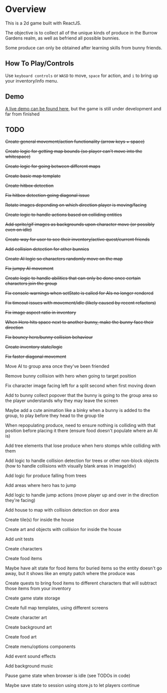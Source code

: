 # Overview

This is a 2d game built with ReactJS.

The objective is to collect all of the unique kinds of produce in the Burrow Gardens realm, as well as befriend all possible bunnies.

Some produce can only be obtained after learning skills from bunny friends.

## How To Play/Controls

Use `keyboard controls` or `WASD` to move, `space` for action, and `i` to bring up your inventory/info menu.

## Demo

[A live demo can be found here](https://xveganxxxedgex.github.io/burrow_gardens/), but the game is still under development and far from finished

## TODO

~~Create general movement/action functionality (arrow keys + space)~~

~~Create logic for getting map bounds (so player can't move into the whitespace)~~

~~Create logic for going between different maps~~

~~Create basic map template~~

~~Create hitbox detection~~

~~Fix hitbox detection going diagonal issue~~

~~Rotate images depending on which direction player is moving/facing~~

~~Create logic to handle actions based on colliding entities~~

~~Add sprite/gif images as backgrounds upon character move (or possibly even on idle)~~

~~Create way for user to see their inventory/active quest/current friends~~

~~Add collision detection for other bunnies~~

~~Create AI logic so characters randomly move on the map~~

~~Fix jumpy AI movement~~

~~Create logic to handle abilities that can only be done once certain characters join the group~~

~~Fix console warnings when setState is called for AIs no longer rendered~~

~~Fix timeout issues with movement/idle (likely caused by recent refactors)~~

~~Fix image aspect ratio in inventory~~

~~When Hero hits space next to another bunny, make the bunny face their direction~~

~~Fix bouncy hero/bunny collision behaviour~~

~~Create inventory state/logic~~

~~Fix faster diagonal movement~~

Move AI to group area once they've been friended

Remove bunny collision with hero when going to target position

Fix character image facing left for a split second when first moving down

Add to bunny collect popover that the bunny is going to the group area so the player understands why they may leave the screen

Maybe add a cute animation like a binky when a bunny is added to the group, to play before they head to the group tile

When repopulating produce, need to ensure nothing is colliding with that position before placing it there (ensure food doesn't populate where an AI is)

Add tree elements that lose produce when hero stomps while colliding with them

Add logic to handle collision detection for trees or other non-block objects (how to handle collisions with visually blank areas in image/div)

Add logic for produce falling from trees

Add areas where hero has to jump

Add logic to handle jump actions (move player up and over in the direction they're facing)

Add house to map with collision detection on door area

Create tile(s) for inside the house

Create art and objects with collision for inside the house

Add unit tests

Create characters

Create food items

Maybe have alt state for food items for buried items so the entity doesn't go away, but it shows like an empty patch where the produce was

Create quests to bring food items to different characters that will subtract those items from your inventory

Create game state storage

Create full map templates, using different screens

Create character art

Create background art

Create food art

Create menu/options components

Add event sound effects

Add background music

Pause game state when browser is idle (see TODOs in code)

Maybe save state to session using store.js to let players continue
